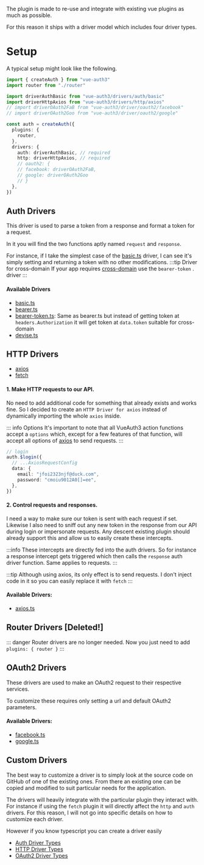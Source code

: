 The plugin is made to re-use and integrate with existing vue plugins as much as possible.

For this reason it ships with a driver model which includes four driver types.

# Setup

A typical setup might look like the following.

```ts
import { createAuth } from "vue-auth3"
import router from "./router"

import driverAuthBasic from "vue-auth3/drivers/auth/basic"
import driverHttpAxios from "vue-auth3/drivers/http/axios"
// import driverOAuth2FaB from "vue-auth3/driver/oauth2/facebook"
// import driverOAuth2Goo from "vue-auth3/driver/oauth2/google"

const auth = createAuth({
  plugins: {
    router,
  },
  drivers: {
    auth: driverAuthBasic, // required
    http: driverHttpAxios, // required
    // oauth2: {
    // facebook: driverOAuth2FaB,
    // google: driverOAuth2Goo
    // }
  },
})
```

## Auth Drivers

This driver is used to parse a token from a response and format a token for a request.

In it you will find the two functions aptly named `request` and `response`.

For instance, if I take the simplest case of the [basic.ts](https://github.com/tachibana-shin/vue-auth3/blob/master/src/drivers/auth/basic.ts) driver, I can see it's simply setting and returning a token with no other modifications.
:::tip Driver for cross-domain
If your app requires [cross-domain](https://developer.mozilla.org/en-US/docs/Web/HTTP/CORS) use the `bearer-token` . driver
:::

#### Available Drivers

- [basic.ts](https://github.com/tachibana-shin/vue-auth3/blob/master/src/drivers/auth/basic.ts)
- [bearer.ts](https://github.com/tachibana-shin/vue-auth3/blob/master/src/drivers/auth/bearer.ts)
- [bearer-token.ts](https://github.com/tachibana-shin/vue-auth3/blob/master/src/drivers/auth/bearer-token.ts): Same as bearer.ts but instead of getting token at `headers.Authorization` it will get token at `data.token` suitable for cross-domain
- [devise.ts](https://github.com/tachibana-shin/vue-auth3/blob/master/src/drivers/auth/devise.ts)

## HTTP Drivers

- [axios](https://github.com/tachibana-shin/vue-auth3/blob/master/src/drivers/http/axios.ts)
- [fetch](https://github.com/tachibana-shin/vue-auth3/blob/master/src/drivers/http/fetch.ts)

#### 1\. Make HTTP requests to our API.

No need to add additional code for something that already exists and works fine. So I decided to create an `HTTP Driver for axios` instead of dynamically importing the whole `axios` inside.

::: info Options
It's important to note that all VueAuth3 action functions accept a `options` which, except for a few features of that function, will accept all options of [axios](https://github.com/axiosjs/axios) to send requests.
:::

```ts
// login
auth.$login({
  // ...AxiosRequestConfig
  data: {
    email: "jfoi2323njf@duck.com",
    password: "cmoiu9012A0[]=ee",
  },
})
```

#### 2\. Control requests and responses.

I need a way to make sure our token is sent with each request if set. Likewise I also need to sniff out any new token in the response from our API during login or impersonate requests. Any descent existing plugin should already support this and allow us to easily create these intercepts.

:::info
These intercepts are directly fed into the auth drivers. So for instance a response intercept gets triggered which then calls the `response` auth driver function. Same applies to requests.
:::

:::tip
Although using axios, its only effect is to send requests. I don't inject code in it so you can easily replace it with `fetch`
:::

#### Available Drivers:

- [axios.ts](https://github.com/tachibana-shin/vue-auth3/blob/master/src/drivers/http/axios.ts)

## Router Drivers [Deleted!]

::: danger
Router drivers are no longer needed. Now you just need to add `plugins: { router }`
:::

## OAuth2 Drivers

These drivers are used to make an OAuth2 request to their respective services.

To customize these requires only setting a url and default OAuth2 parameters.

#### Available Drivers:

- [facebook.ts](https://github.com/tachibana-shin/vue-auth3/blob/master/src/drivers/oauth2/facebook.ts)
- [google.ts](https://github.com/tachibana-shin/vue-auth3/blob/master/src/drivers/oauth2/google.ts)

## Custom Drivers

The best way to customize a driver is to simply look at the source code on GitHub of one of the existing ones. From there an existing one can be copied and modified to suit particular needs for the application.

The drivers will heavily integrate with the particular plugin they interact with. For instance if using the `fetch` plugin it will directly affect the `http` and `auth` drivers. For this reason, I will not go into specific details on how to customize each driver.

However if you know typescript you can create a driver easily

- [Auth Driver Types](https://github.com/tachibana-shin/vue-auth3/blob/master/src/type/drivers/AuthDriver.ts)
- [HTTP Driver Types](https://github.com/tachibana-shin/vue-auth3/blob/master/src/type/drivers/HttpDriver.ts)
- [OAuth2 Driver Types](https://github.com/tachibana-shin/vue-auth3/blob/master/src/type/drivers/OAuth2Driver.ts)
